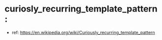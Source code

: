 # curiosly_recurring_template_pattern:
- ref: https://en.wikipedia.org/wiki/Curiously_recurring_template_pattern